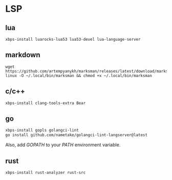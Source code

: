 # LSP

## lua
```shell
xbps-install luarocks-lua53 lua53-devel lua-language-server
```

## markdown
```shell
wget https://github.com/artempyanykh/marksman/releases/latest/download/marksman-linux -O ~/.local/bin/marksman && chmod +x ~/.local/bin/marksman
```

## c/c++
```shell
xbps-install clang-tools-extra Bear
```

## go
```sh
xbps-install gopls golangci-lint
go install github.com/nametake/golangci-lint-langserver@latest
```

Also, add *GOPATH* to your *PATH* environment variable.

## rust
```sh
xbps-install rust-analyzer rust-src
```
